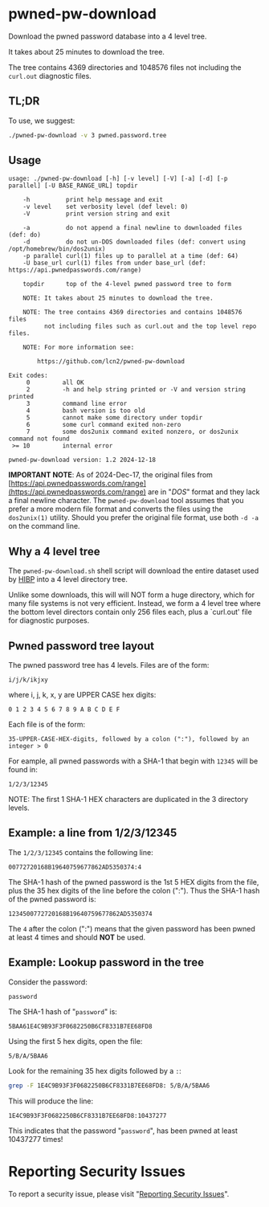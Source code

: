 # pwned-pw-download

Download the pwned password database into a 4 level tree.

It takes about 25 minutes to download the tree.

The tree contains 4369 directories and 1048576 files
not including the `curl.out` diagnostic files.


## TL;DR

To use, we suggest:

```sh
./pwned-pw-download -v 3 pwned.password.tree
```


## Usage

```
usage: ./pwned-pw-download [-h] [-v level] [-V] [-a] [-d] [-p parallel] [-U BASE_RANGE_URL] topdir

    -h          print help message and exit
    -v level    set verbosity level (def level: 0)
    -V          print version string and exit

    -a          do not append a final newline to downloaded files (def: do)
    -d          do not un-DOS downloaded files (def: convert using /opt/homebrew/bin/dos2unix)
    -p parallel curl(1) files up to parallel at a time (def: 64)
    -U base_url curl(1) files from under base_url (def: https://api.pwnedpasswords.com/range)

    topdir      top of the 4-level pwned password tree to form

    NOTE: It takes about 25 minutes to download the tree.

    NOTE: The tree contains 4369 directories and contains 1048576 files
          not including files such as curl.out and the top level repo files.

    NOTE: For more information see:

        https://github.com/lcn2/pwned-pw-download

Exit codes:
     0         all OK
     2         -h and help string printed or -V and version string printed
     3         command line error
     4         bash version is too old
     5         cannot make some directory under topdir
     6         some curl command exited non-zero
     7         some dos2unix command exited nonzero, or dos2unix command not found
 >= 10         internal error

pwned-pw-download version: 1.2 2024-12-18
```

**IMPORTANT NOTE**: As of 2024-Dec-17, the original files from
[https://api.pwnedpasswords.com/range](https://api.pwnedpasswords.com/range)
are in "_DOS_" format and they lack a final newline character.
The `pwned-pw-download` tool assumes that you prefer a more modern file
format and converts the files using the `dos2unix(1)` utility.  Should you
prefer the original file format, use both `-d -a` on the command line.


## Why a 4 level tree

The `pwned-pw-download.sh` shell script will download the entire dataset used by
[HIBP](https://haveibeenpwned.com/Passwords) into a 4 level directory tree.

Unlike some downloads, this will will NOT form a huge directory, which for many
file systems is not very efficient.  Instead, we form a 4 level tree where
the bottom level directors contain only 256 files each, plus a `curl.out' file
for diagnostic purposes.


## Pwned password tree layout

The pwned password tree has 4 levels.  Files are of the form:

```
i/j/k/ikjxy
```

where i, j, k, x, y are UPPER CASE hex digits:

```
0 1 2 3 4 5 6 7 8 9 A B C D E F
```

Each file is of the form:

```
35-UPPER-CASE-HEX-digits, followed by a colon (":"), followed by an integer > 0
```

For eample, all pwned passwords with a SHA-1 that begin with `12345` will be found in:

```
1/2/3/12345
```

NOTE: The first 1 SHA-1 HEX characters are duplicated in the 3 directory levels.



## Example: a line from 1/2/3/12345

The `1/2/3/12345` contains the following line:

```
00772720168B19640759677862AD5350374:4
```

The SHA-1 hash of the pwned password is the 1st 5 HEX digits from the file,
plus the 35 hex digits of the line before the colon (":").  Thus the
SHA-1 hash of the pwned password is:

```
1234500772720168B19640759677862AD5350374
```

The `4` after the colon (":") means that the given password has been pwned at
least 4 times and should **NOT** be used.


## Example: Lookup password in the tree

Consider the password:

```
password
```

The SHA-1 hash of "`password`" is:

```
5BAA61E4C9B93F3F0682250B6CF8331B7EE68FD8
```

Using the first 5 hex digits, open the file:

```
5/B/A/5BAA6
```

Look for the remaining 35 hex digits followed by a `:`:

```sh
grep -F 1E4C9B93F3F0682250B6CF8331B7EE68FD8: 5/B/A/5BAA6
```

This will produce the line:

```
1E4C9B93F3F0682250B6CF8331B7EE68FD8:10437277
```

This indicates that the password "`password`", has been pwned at least 10437277 times!


# Reporting Security Issues

To report a security issue, please visit "[Reporting Security Issues](https://github.com/lcn2/pwned-pw-download/security/policy)".
